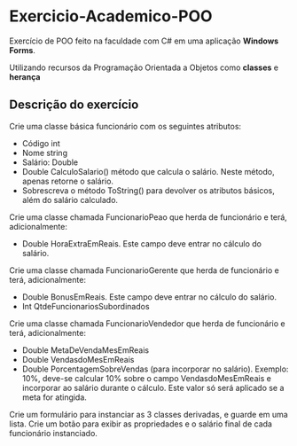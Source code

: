 # Exercicio-Academico-POO

 Exercício de POO feito na faculdade com C# em uma aplicação **Windows Forms**.

 Utilizando recursos da Programação Orientada a Objetos como **classes** e **herança**

## Descrição do exercício

Crie uma classe básica funcionário com os seguintes atributos:
*	Código  int
*	Nome  string
*	Salário: Double
*	Double CalculoSalario()  método que calcula o salário. Neste método, apenas retorne o salário.
*	Sobrescreva  o método ToString() para devolver os atributos básicos, além do salário calculado.


Crie uma classe chamada FuncionarioPeao que herda de funcionário e terá, adicionalmente:
*	Double HoraExtraEmReais. Este campo deve entrar no cálculo do salário.

Crie uma classe chamada FuncionarioGerente que herda de funcionário e terá, adicionalmente:
*	Double BonusEmReais.  Este campo deve entrar no cálculo do salário.
*	Int QtdeFuncionariosSubordinados

Crie uma classe chamada FuncionarioVendedor que herda de funcionário e terá, adicionalmente:
*	Double MetaDeVendaMesEmReais 
*	Double VendasdoMesEmReais    
*	Double PorcentagemSobreVendas (para incorporar no salário). Exemplo: 10%, deve-se calcular 10% sobre o campo    VendasdoMesEmReais e incorporar ao salário durante o cálculo. Este valor só será aplicado se a meta for atingida.

Crie um formulário para instanciar as 3 classes derivadas, e guarde em uma lista. Crie um botão para exibir as propriedades e o salário final de cada funcionário instanciado.

